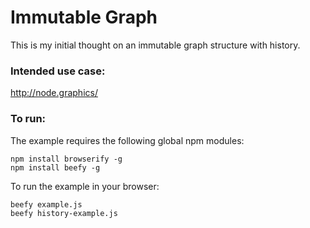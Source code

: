 # Immutable Graph

This is my initial thought on an immutable graph structure with history.

### Intended use case:

http://node.graphics/

### To run:

The example requires the following global npm modules:

    npm install browserify -g
    npm install beefy -g    

To run the example in your browser:

    beefy example.js
    beefy history-example.js
